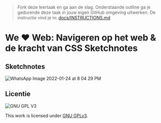> _Fork_ deze leertaak en ga aan de slag. Onderstaande outline ga je gedurende deze taak in jouw eigen GitHub omgeving uitwerken. De instructie vind je in: [docs/INSTRUCTIONS.md](docs/INSTRUCTIONS.md)

# We ❤️ Web: Navigeren op het web & de kracht van CSS Sketchnotes
<!-- Geef je opdracht een titel en schrijf in één zin wat het is -->

## Sketchnotes
<!-- Toon je gemaakte Sketchnotes en geef je plaatje een korte beschrijving -->
![WhatsApp Image 2022-01-24 at 8 04 29 PM](https://user-images.githubusercontent.com/90189815/150848186-2e809aac-f0d0-4f26-9f56-af1d82214659.jpeg)

## Licentie

![GNU GPL V3](https://www.gnu.org/graphics/gplv3-127x51.png)

This work is licensed under [GNU GPLv3](./LICENSE).
